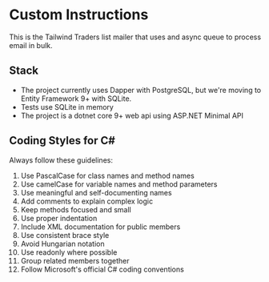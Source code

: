 # Custom Instructions

This is the Tailwind Traders list mailer that uses and async queue to process email in bulk.

## Stack

- The project currently uses Dapper with PostgreSQL, but we're moving to Entity Framework 9+ with SQLite.
- Tests use SQLite in memory
- The project is a dotnet core 9+ web api using ASP.NET Minimal API

## Coding Styles for C#

Always follow these guidelines:

1. Use PascalCase for class names and method names
2. Use camelCase for variable names and method parameters
3. Use meaningful and self-documenting names
4. Add comments to explain complex logic
5. Keep methods focused and small
6. Use proper indentation
7. Include XML documentation for public members
8. Use consistent brace style
9. Avoid Hungarian notation
10. Use readonly where possible
11. Group related members together
12. Follow Microsoft's official C# coding conventions
